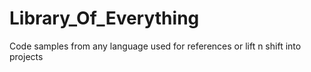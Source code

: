 # Library_Of_Everything
Code samples from any language used for references or lift n shift into projects
